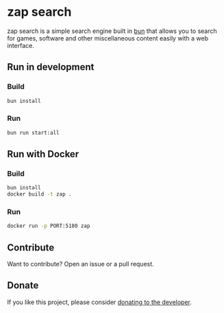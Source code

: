 # zap search

zap search is a simple search engine built in [bun](https://bun.sh/docs/installation) that allows you to search for games, software and other miscellaneous content easily with a web interface.

## Run in development

### Build

```bash
bun install
```

### Run

```bash
bun run start:all
```

## Run with Docker

### Build

```bash
bun install
docker build -t zap .
```

### Run

```bash
docker run -p PORT:5180 zap
```

## Contribute

Want to contribute? Open an issue or a pull request.

## Donate

If you like this project, please consider [donating to the developer](https://ko-fi.com/letruxux).
